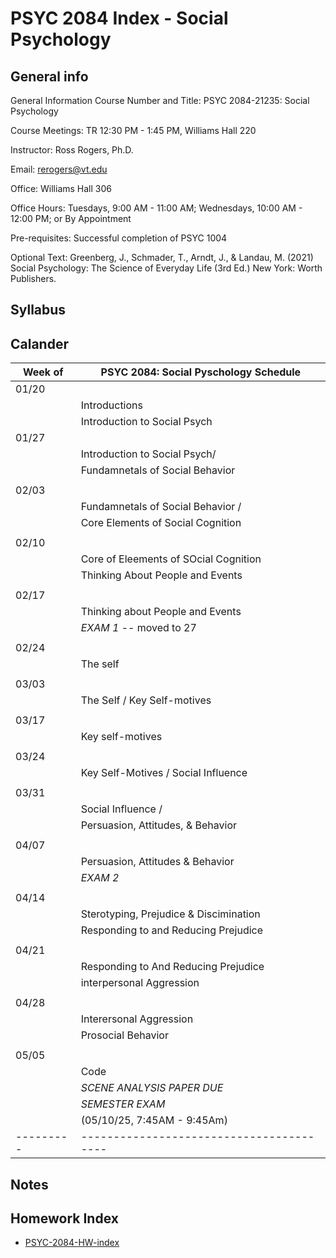 # PSYC 2084 Index - Social Psychology 

## General info 
General Information
Course Number and Title: PSYC 2084-21235: Social Psychology

Course Meetings: TR 12:30 PM - 1:45 PM, Williams Hall 220 

Instructor: Ross Rogers, Ph.D.

Email: rerogers@vt.edu

Office: Williams Hall 306

Office Hours: Tuesdays, 9:00 AM - 11:00 AM; Wednesdays, 10:00 AM - 12:00 PM; or By Appointment

Pre-requisites: Successful completion of PSYC 1004

Optional Text: Greenberg, J., Schmader, T., Arndt, J., & Landau, M. (2021) Social Psychology: The Science of Everyday Life (3rd Ed.) New York: Worth Publishers.

## Syllabus 


## Calander 

| Week of | PSYC 2084: Social Pyschology Schedule  |
|---------|----------------------------------------|
| 01/20   |                                        |
|         | Introductions                          |
|         | Introduction to Social Psych           |
| 01/27   |                                        |
|         | Introduction to Social Psych/          |
|         | Fundamnetals of Social Behavior        |
|         |                                        |
| 02/03   |                                        |
|         | Fundamnetals of Social Behavior /      |
|         | Core Elements of Social Cognition      |
|         |                                        |
| 02/10   |                                        |
|         | Core of Eleements of SOcial Cognition  |
|         | Thinking About People and Events       |
|         |                                        |
| 02/17   |                                        |
|         | Thinking about People and Events       |
|         | *EXAM 1* -- moved to 27                |
|         |                                        |
| 02/24   |                                        |
|         | The self                               |
|         |                                        |
| 03/03   |                                        |
|         | The Self / Key Self-motives            |
|         |                                        |
| 03/17   |                                        |
|         | Key self-motives                       |
|         |                                        |
| 03/24   |                                        |
|         | Key Self-Motives / Social Influence    |
|         |                                        |
| 03/31   |                                        |
|         | Social Influence /                     |
|         | Persuasion, Attitudes, & Behavior      |
|         |                                        |
| 04/07   |                                        |
|         | Persuasion, Attitudes & Behavior       |
|         | *EXAM 2*                               |
|         |                                        |
| 04/14   |                                        |
|         | Sterotyping, Prejudice & Discimination |
|         | Responding to and Reducing Prejudice   |
|         |                                        |
| 04/21   |                                        |
|         | Responding to And Reducing Prejudice   |
|         | interpersonal Aggression               |
|         |                                        |
| 04/28   |                                        |
|         | Interersonal Aggression                |
|         | Prosocial Behavior                     |
|         |                                        |
| 05/05   |                                        |
|         | Code                                   |
|         | *SCENE ANALYSIS PAPER DUE*             |
|         | *SEMESTER EXAM*                        |
|         | (05/10/25, 7:45AM - 9:45Am)            |
|---------|----------------------------------------|

## Notes 


## Homework Index 
- [PSYC-2084-HW-index](HW/PSYC-2084-HW-index)
